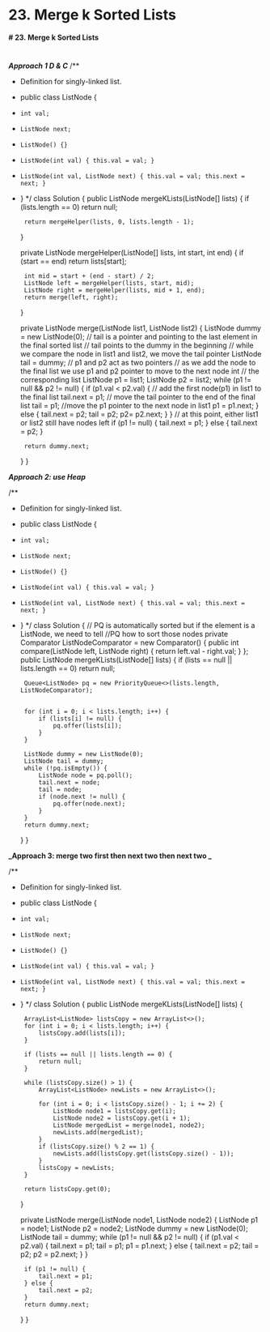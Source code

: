 # 23. Merge k Sorted Lists

**# 23. Merge k Sorted Lists**
# 

**_Approach 1 D & C_**
/**
 * Definition for singly-linked list.
 * public class ListNode {
 *     int val;
 *     ListNode next;
 *     ListNode() {}
 *     ListNode(int val) { this.val = val; }
 *     ListNode(int val, ListNode next) { this.val = val; this.next = next; }
 * }
 */
class Solution {
    public ListNode mergeKLists(ListNode[] lists) {
        if (lists.length == 0) return null;
        
        return mergeHelper(lists, 0, lists.length - 1);
    }
    
    private ListNode mergeHelper(ListNode[] lists, int start, int end) {
        if (start == end) return lists[start];
        
        int mid = start + (end - start) / 2;
        ListNode left = mergeHelper(lists, start, mid);
        ListNode right = mergeHelper(lists, mid + 1, end);
        return merge(left, right);
    }
    
    private ListNode merge(ListNode list1, ListNode list2) {
        ListNode dummy = new ListNode(0);
        // tail is a pointer and pointing to the last element in the final sorted list
        // tail points to the dummy in the beginning
        // while we compare the node in list1 and list2, we move the tail pointer 
        ListNode tail = dummy;
        // p1 and p2 act as two pointers 
        // as we add the node to the final list we use p1 and p2 pointer to move to the next node int
        // the corresponding list
        ListNode p1 = list1;
        ListNode p2 = list2;
        while (p1 != null && p2 != null) {
            if (p1.val < p2.val) {
                // add the first node(p1) in list1 to the final list
                tail.next = p1;
                // move the tail pointer to the end of the final list
                tail = p1;
                //move the p1 pointer to the next node in list1
                p1 = p1.next;
            } else {
                tail.next = p2;
                tail = p2;
                p2= p2.next;
            }
        }
        // at this point, either list1 or list2 still have nodes left
        if (p1 != null) {
            tail.next = p1;
        } else {
            tail.next = p2;
        }
        
        return dummy.next;
    }
}

**_Approach 2: use Heap_**

/**
 * Definition for singly-linked list.
 * public class ListNode {
 *     int val;
 *     ListNode next;
 *     ListNode() {}
 *     ListNode(int val) { this.val = val; }
 *     ListNode(int val, ListNode next) { this.val = val; this.next = next; }
 * }
 */
class Solution {
    // PQ is automatically sorted but if the element is a ListNode, we need to tell
    //PQ how to sort those nodes
    private Comparator<ListNode> ListNodeComparator = new Comparator<ListNode>() {
        public int compare(ListNode left, ListNode right) {
            return left.val - right.val;
        }
    };
    public ListNode mergeKLists(ListNode[] lists) {
        if (lists == null || lists.length == 0) return null;
        
        Queue<ListNode> pq = new PriorityQueue<>(lists.length, ListNodeComparator);
        

        for (int i = 0; i < lists.length; i++) {
            if (lists[i] != null) {
                pq.offer(lists[i]);
            }
        }
        
        ListNode dummy = new ListNode(0);
        ListNode tail = dummy;
        while (!pq.isEmpty()) {
            ListNode node = pq.poll();
            tail.next = node;
            tail = node;
            if (node.next != null) {
                pq.offer(node.next);
            }
        }
        return dummy.next;
    }
}

**_Approach 3: merge two first then next two then next two _**

/**
 * Definition for singly-linked list.
 * public class ListNode {
 *     int val;
 *     ListNode next;
 *     ListNode() {}
 *     ListNode(int val) { this.val = val; }
 *     ListNode(int val, ListNode next) { this.val = val; this.next = next; }
 * }
 */
class Solution {
    public ListNode mergeKLists(ListNode[] lists) {
        
        ArrayList<ListNode> listsCopy = new ArrayList<>();
        for (int i = 0; i < lists.length; i++) {
            listsCopy.add(lists[i]);
        }
        
        if (lists == null || lists.length == 0) {
            return null;
        }
        
        while (listsCopy.size() > 1) {
            ArrayList<ListNode> newLists = new ArrayList<>();
            
            for (int i = 0; i < listsCopy.size() - 1; i += 2) {
                ListNode node1 = listsCopy.get(i);
                ListNode node2 = listsCopy.get(i + 1);
                ListNode mergedList = merge(node1, node2);
                newLists.add(mergedList);
            }
            if (listsCopy.size() % 2 == 1) {
                newLists.add(listsCopy.get(listsCopy.size() - 1));
            }
            listsCopy = newLists;
        }
        
        return listsCopy.get(0);
    }
    
    private ListNode merge(ListNode node1, ListNode node2) {
        ListNode p1 = node1;
        ListNode p2 = node2;
        ListNode dummy = new ListNode(0);
        ListNode tail = dummy;
        while (p1 != null && p2 != null) {
            if (p1.val < p2.val) {
                tail.next = p1;
                tail = p1;
                p1 = p1.next;
            } else {
                tail.next = p2;
                tail = p2;
                p2 = p2.next;
            }
        }
        
        if (p1 != null) {
            tail.next = p1;
        } else {
            tail.next = p2;
        }
        return dummy.next;
    }
}
